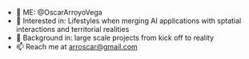 - 👋 ME: @OscarArroyoVega
- 👀 Interested in: Lifestyles when merging AI applications with sptatial interactions and territorial realities
- 🌱 Background in: large scale projects from kick off to reality
- 📫 Reach me at arroscar@gmail.com

<!---
OscarArroyoVega/OscarArroyoVega is a ✨ special ✨ repository because its `README.md` (this file) appears on your GitHub profile.
You can click the Preview link to take a look at your changes.
--->

